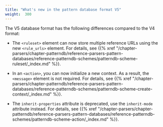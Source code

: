 ```yaml
---
title: "What's new in the pattern database format V5"
weight:  300
---
```

<!-- DISCLAIMER: This file is based on the syslog-ng Open Source Edition documentation https://github.com/balabit/syslog-ng-ose-guides/commit/2f4a52ee61d1ea9ad27cb4f3168b95408fddfdf2 and is used under the terms of The syslog-ng Open Source Edition Documentation License. The file has been modified by Axoflow. -->

The V5 database format has the following differences compared to the V4 format:

  - The `<ruleset>` element can now store multiple reference URLs using the new `<rule_urls>` element. For details, see {{% xref "/chapter-parsers/chapter-patterndb/reference-parsers-pattern-databases/reference-patterndb-schemes/patterndb-scheme-ruleset/_index.md" %}}.

  - In an `<action>`, you can now initialize a new context. As a result, the `<message>` element is not required. For details, see {{% xref "/chapter-parsers/chapter-patterndb/reference-parsers-pattern-databases/reference-patterndb-schemes/patterndb-scheme-create-context/_index.md" %}}.

  - The `inherit-properties` attribute is deprecated, use the `inherit-mode` attribute instead. For details, see {{% xref "/chapter-parsers/chapter-patterndb/reference-parsers-pattern-databases/reference-patterndb-schemes/patterndb-scheme-action/_index.md" %}}.
